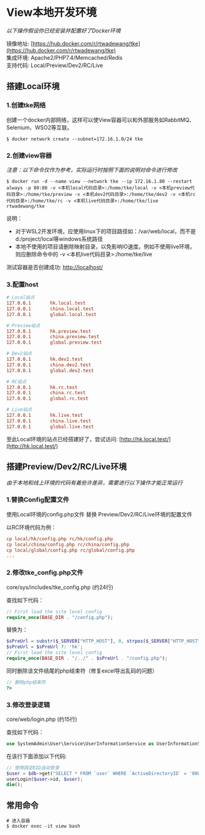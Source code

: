 # View本地开发环境

*以下操作假设你已经安装并配置好了Docker环境*

镜像地址: [https://hub.docker.com/r/rtwadewang/tke](https://hub.docker.com/r/rtwadewang/tke)     
集成环境: Apache2/PHP7.4/Memcached/Redis      
支持代码: Local/Preview/Dev2/RC/Live

## 搭建Local环境

### 1.创建tke网络

创建一个docker内部网络，这样可以使View容器可以和外部服务如RabbitMQ、Selenium、WSO2等互联。

```shell
$ docker network create --subnet=172.16.1.0/24 tke
```

### 2.创建view容器

*注意：以下命令仅作为参考，实际运行时按照下面的说明对命令进行修改*

```shell
$ docker run -d --name view --network tke --ip 172.16.1.80 --restart always -p 80:80 -v <本机local代码目录>:/home/tke/local -v <本机preview代码目录>:/home/tke/preview -v <本机dev2代码目录>:/home/tke/dev2 -v <本机rc代码目录>:/home/tke/rc -v <本机live代码目录>:/home/tke/live rtwadewang/tke
```
说明：
-	对于WSL2开发环境，应使用linux下的项目路径如：/var/web/local，而不是d:/project/local等windows系统路径
-	本地不使用的项目请删除映射目录，以免影响IO速度。例如不使用live环境，则应删除命令中的 -v <本机live代码目录>:/home/tke/live


测试容器是否创建成功: [http://localhost/](http://localhost/)	

### 3.配置host

```ini
# Local站点
127.0.0.1       hk.local.test
127.0.0.1       china.local.test
127.0.0.1       global.local.test

# Preview站点
127.0.0.1       hk.preview.test
127.0.0.1       china.preview.test
127.0.0.1       global.preview.test

# Dev2站点
127.0.0.1       hk.dev2.test
127.0.0.1       china.dev2.test
127.0.0.1       global.dev2.test

# RC站点
127.0.0.1       hk.rc.test
127.0.0.1       china.rc.test
127.0.0.1       global.rc.test

# Live站点
127.0.0.1       hk.live.test
127.0.0.1       china.live.test
127.0.0.1       global.live.test
```

至此Local环境的站点已经搭建好了，尝试访问: [http://hk.local.test/](http://hk.local.test/)

##  搭建Preview/Dev2/RC/Live环境

*由于本地和线上环境的代码有着些许差异，需要进行以下操作才能正常运行*

### 1.替换Config配置文件

使用Local环境的config.php文件 替换 Preview/Dev2/RC/Live环境的配置文件

以RC环境代码为例：

```ini
cp local/hk/config.php rc/hk/config.php
cp local/china/config.php rc/china/config.php
cp local/global/config.php rc/global/config.php
...
```

### 2.修改tke_config.php文件

core/sys/includes/tke_config.php (约24行)

查找如下代码：
```php
// First load the site level config
require_once(BASE_DIR . "/config.php");
```

替换为：

```php
$sPreUrl = substr($_SERVER["HTTP_HOST"], 0, strpos($_SERVER["HTTP_HOST"], '.'));
$sPreUrl = $sPreUrl ?: 'hk';
// First load the site level config
require_once(BASE_DIR . "/../" . $sPreUrl . "/config.php");
```

同时删除该文件结尾的php结束符（修复excel导出乱码的问题）

```php
// 删除php结束符
?>
```

### 3.修改登录逻辑

core/web/login.php (约15行)

查找如下代码：
```php
use SystemAdmin\User\Service\UserInformationService as UserInformationService;
```
在该行下面添加以下代码:

```php
// 使用固定8ID自动登录
$user = $db->get("SELECT * FROM `user` WHERE `ActiveDirectoryID` = '80000110' LIMIT 1");
userLogin($user->id, $user);
die();
```

## 常用命令

```shell
# 进入容器
$ docker exec -it view bash
```